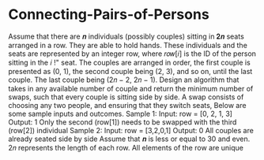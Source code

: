 # Connecting-Pairs-of-Persons

Assume that there are 𝒏 individuals (possibly couples) sitting in 𝟐𝒏 seats arranged in a row. They
are able to hold hands. These individuals and the seats are represented by an integer row, where
𝑟𝑜𝑤[𝑖] is the ID of the person sitting in the 𝑖 !" seat. The couples are arranged in order, the first
couple is presented as (0, 1), the second couple being (2, 3), and so on, until the last couple. The
last couple being (2𝑛 − 2, 2𝑛 − 1).
Design an algorithm that takes in any available number of couple and return the minimum number
of swaps, such that every couple is sitting side by side. A swap consists of choosing any two
people, and ensuring that they switch seats,
Below are some sample inputs and outcomes.
Sample 1:
Input: row = [0, 2, 1, 3]
Output: 1
Only the second (row[1]) needs to be swapped with the third (row[2]) individual
Sample 2:
Input: row = [3,2,0,1]
Output: 0
All couples are already seated side by side
Assume that 𝒏 is less or equal to 30 and even. 2𝑛 represents the length of each row. All elements
of the row are unique
